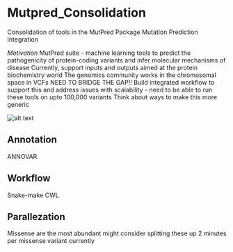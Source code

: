 # Mutpred_Consolidation
Consolidation of tools in the MutPred Package
Mutation Prediction Integration

*Motivation*
MutPred suite - machine learning tools to predict the pathogenicity of protein-coding variants and infer molecular mechanisms of disease
Currently, support inputs and outputs aimed at the protein biochemistry world
The genomics community works in the chromosomal space in VCFs
NEED TO BRIDGE THE GAP!!
Build integrated workflow to support this and address issues with scalability - need to be able to run these tools on upto 100,000 variants
Think about ways to make this more generic

![alt text](https://github.com/NCBI-Hackathons/Mutpred_Consolidation/blob/master/mutpred_workflow.png"Workflow")

Annotation
----------
ANNOVAR

Workflow
--------
Snake-make
CWL



Parallezation
-------------
Missense are the most abundant might consider splitting these up
2 minutes per missense variant currently

